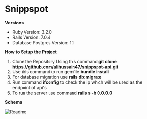 # Snippspot
**Versions**
- Ruby Version: 3.2.0
- Rails Version: 7.0.4
- Database Postgres Version: 1.1

**How to Setup the Project**
1. Clone the Repository Using this command **git clone https://github.com/alihussain47/snippspot-api.git**
2. Use this command to run gemfile **bundle install**
3. For database migration use **rails db:migrate**
4. Run command **ifconfig** to check the ip which will be used as the endpoint of api's
5. To run the server use command **rails s -b 0.0.0.0**

**Schema**

![Readme](https://user-images.githubusercontent.com/39479087/219454126-5e7042a1-c01d-4afe-b438-8c53cf6f8ff3.png)
